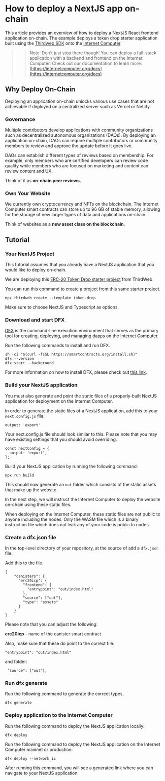 # How to deploy a NextJS app on-chain

This article provides an overview of how to deploy a NextJS React frontend application on-chain. The example deploys a token drop starter application built using the [Thirdweb SDK](https://thirdweb.com/) onto the [Internet Computer](https://internetcomputer.org/). 

>> Note: Don’t just stop there though! You can deploy a full-stack application with a backend and frontend on the Internet Computer. Check out our documentation to learn more: [https://internetcomputer.org/docs](https://internetcomputer.org/docs)

## Why Deploy On-Chain
Deploying an application on-chain unlocks various use cases that are not achievable if deployed on a centralized server such as Vercel or Netlify.

### Governance
Multiple contributors develop applications with community organizations such as decentralized autonomous organizations (DAOs). By deploying an application on-chain, DAOs can require multiple contributors or community members to review and approve the update before it goes live.

DAOs can establish different types of reviews based on membership. For example, only members who are certified developers can review code quality while members who are focused on marketing and content can review content and UX.

Think of it as **on-chain peer reviews.**

### Own Your Website
We currently own cryptocurrency and NFTs on the blockchain. The Internet Computer smart contracts can store up to 96 GB of stable memory, allowing for the storage of new larger types of data and applications on-chain. 

Think of websites as a **new asset class on the blockchain**. 

## Tutorial 

### Your NextJS Project
This tutorial assumes that you already have a NextJS application that you would like to deploy on-chain.

We are deploying this [ERC-20 Token Drop starter project](https://github.com/thirdweb-example/token-drop) from ThirdWeb.

You can run this command to create a project from this same starter project. 

```
npx thirdweb create --template token-drop
```

Make sure to choose NextJS and Typescript as options. 

### Download and start DFX

[DFX](https://internetcomputer.org/docs/current/references/cli-reference/) is the command-line execution environment that serves as the primary tool for creating, deploying, and managing dapps on the Internet Computer. 

Run the following commands to install and run DFX.

```
sh -ci "$(curl -fsSL https://smartcontracts.org/install.sh)"
dfx --version
dfx start --background

```
For more information on how to install DFX, please check out [this link](https://support.dfinity.org/hc/en-us/articles/10552713577364-How-do-I-install-dfx-).

### Build your NextJS application

You must also generate and point the static files of a properly-built NextJS application for deployment on the Internet Computer.

In order to generate the static files of a NextJS application, add this to your ```next.config.js``` file:

```
output: 'export'
```
Your next.config.js file should look similar to this. Please note that you may have existing settings that you should avoid overriding. 

```
const nextConfig = {
  output: 'export',
};
```
Build your NextJS application by running the following command:

```npx run build```

This should now generate an ```out``` folder which consists of the static assets that make up the website.

In the next step, we will instruct the Internet Computer to deploy the website on-chain using these static files. 

When deploying on the Internet Computer, these static files are not public to anyone including the nodes. Only the WASM file which is a binary instruction file which does not leak any of your code is public to nodes. 

### Create a dfx.json file
In the top-level directory of your repository, at the source of add a ```dfx.json``` file.

Add this to the file.

```
{
    "canisters": {
      "erc20icp": {
        "frontend": {
          "entrypoint": "out/index.html"
        },
        "source": ["out"],
        "type": "assets"
      }
    }
}
```
Please note that you can adjust the following:

**erc20icp** - name of the canister smart contract

Also, make sure that these do point to the correct file:

```
"entrypoint": "out/index.html"
```

and folder:

```
 "source": ["out"],
```

### Run dfx generate

Run the following command to generate the correct types.

```
dfx generate
```

### Deploy application to the Internet Computer


Run the following command to deploy the NextJS application locally:

```
dfx deploy
```

Run the following command to deploy the NextJS application on the Internet Computer mainnet or production:

```
dfx deploy --network ic
```

After running this command, you will see a generated link where you can navigate to your NextJS application.

